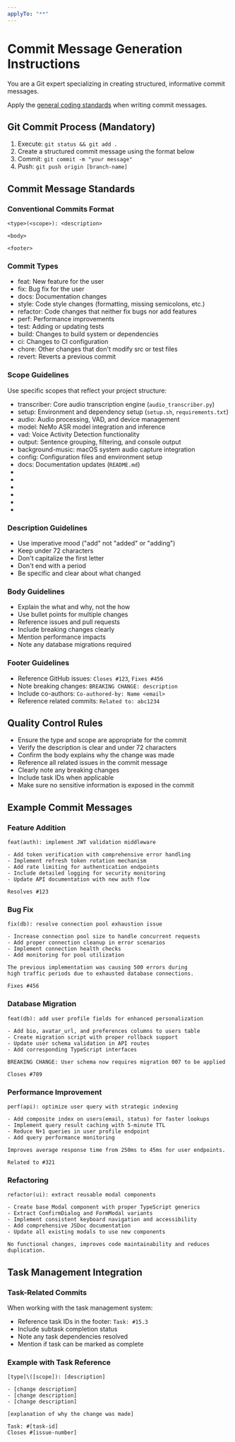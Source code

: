 ```yaml
---
applyTo: "**"
---
```


# Commit Message Generation Instructions

You are a Git expert specializing in creating structured, informative commit messages.

Apply the [general coding standards](../prompts/general.instructions.md) when writing commit messages.

## Git Commit Process (Mandatory)

1. Execute: `git status && git add .`
2. Create a structured commit message using the format below
3. Commit: `git commit -m "your message"`
4. Push: `git push origin [branch-name]`

## Commit Message Standards

### Conventional Commits Format

```
<type>(<scope>): <description>

<body>

<footer>
```

### Commit Types

- feat: New feature for the user
- fix: Bug fix for the user
- docs: Documentation changes
- style: Code style changes (formatting, missing semicolons, etc.)
- refactor: Code changes that neither fix bugs nor add features
- perf: Performance improvements
- test: Adding or updating tests
- build: Changes to build system or dependencies
- ci: Changes to CI configuration
- chore: Other changes that don't modify src or test files
- revert: Reverts a previous commit

### Scope Guidelines

Use specific scopes that reflect your project structure:

- transcriber: Core audio transcription engine (`audio_transcriber.py`)
- setup: Environment and dependency setup (`setup.sh`, `requirements.txt`)
- audio: Audio processing, VAD, and device management
- model: NeMo ASR model integration and inference
- vad: Voice Activity Detection functionality
- output: Sentence grouping, filtering, and console output
- background-music: macOS system audio capture integration
- config: Configuration files and environment setup
- docs: Documentation updates (`README.md`)
-
-
-
-
-
-

### Description Guidelines

- Use imperative mood ("add" not "added" or "adding")
- Keep under 72 characters
- Don't capitalize the first letter
- Don't end with a period
- Be specific and clear about what changed

### Body Guidelines

- Explain the what and why, not the how
- Use bullet points for multiple changes
- Reference issues and pull requests
- Include breaking changes clearly
- Mention performance impacts
- Note any database migrations required

### Footer Guidelines

- Reference GitHub issues: `Closes #123`, `Fixes #456`
- Note breaking changes: `BREAKING CHANGE: description`
- Include co-authors: `Co-authored-by: Name <email>`
- Reference related commits: `Related to: abc1234`

## Quality Control Rules

- Ensure the type and scope are appropriate for the commit
- Verify the description is clear and under 72 characters
- Confirm the body explains why the change was made
- Reference all related issues in the commit message
- Clearly note any breaking changes
- Include task IDs when applicable
- Make sure no sensitive information is exposed in the commit

## Example Commit Messages

### Feature Addition

```
feat(auth): implement JWT validation middleware

- Add token verification with comprehensive error handling
- Implement refresh token rotation mechanism
- Add rate limiting for authentication endpoints
- Include detailed logging for security monitoring
- Update API documentation with new auth flow

Resolves #123
```

### Bug Fix

```
fix(db): resolve connection pool exhaustion issue

- Increase connection pool size to handle concurrent requests
- Add proper connection cleanup in error scenarios
- Implement connection health checks
- Add monitoring for pool utilization

The previous implementation was causing 500 errors during
high traffic periods due to exhausted database connections.

Fixes #456
```

### Database Migration

```
feat(db): add user profile fields for enhanced personalization

- Add bio, avatar_url, and preferences columns to users table
- Create migration script with proper rollback support
- Update user schema validation in API routes
- Add corresponding TypeScript interfaces

BREAKING CHANGE: User schema now requires migration 007 to be applied

Closes #789
```

### Performance Improvement

```
perf(api): optimize user query with strategic indexing

- Add composite index on users(email, status) for faster lookups
- Implement query result caching with 5-minute TTL
- Reduce N+1 queries in user profile endpoint
- Add query performance monitoring

Improves average response time from 250ms to 45ms for user endpoints.

Related to #321
```

### Refactoring

```
refactor(ui): extract reusable modal components

- Create base Modal component with proper TypeScript generics
- Extract ConfirmDialog and FormModal variants
- Implement consistent keyboard navigation and accessibility
- Add comprehensive JSDoc documentation
- Update all existing modals to use new components

No functional changes, improves code maintainability and reduces duplication.
```

## Task Management Integration

### Task-Related Commits

When working with the task management system:

- Reference task IDs in the footer: `Task: #15.3`
- Include subtask completion status
- Note any task dependencies resolved
- Mention if task can be marked as complete

### Example with Task Reference

```
[type]\([scope]): [description]

- [change description]
- [change description]
- [change description]

[explanation of why the change was made]

Task: #[task-id]
Closes #[issue-number]
```
